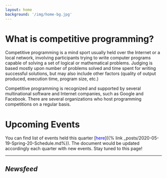 ```yaml
---
layout: home
background: '/img/home-bg.jpg'
---
```

# What is competitive programming?
Competitive programming is a mind sport usually held over the Internet or a local network, involving participants trying to write computer programs capable of solving a set of logical or mathematical problems. Judging is based mostly upon number of problems solved and time spent for writing successful solutions, but may also include other factors (quality of output produced, execution time, program size, etc.)

Competitive programming is recognized and supported by several multinational software and Internet companies, such as Google and Facebook. There are several organizations who host programming competitions on a regular basis.

# Upcoming Events

You can find list of events held this quarter [<span style = "color:blue">here</span>]({% link _posts/2020-05-19-Spring-20-Schedule.md%}). The document would be updated accordingly each quarter with new events. Stay tuned to this page!

----
***Newsfeed***
----
